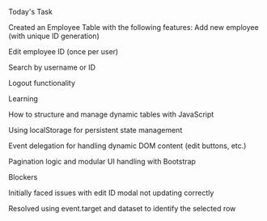 Today's Task

Created an Employee Table with the following features:
Add new employee (with unique ID generation)

Edit employee ID (once per user)

Search by username or ID

Logout functionality


Learning

How to structure and manage dynamic tables with JavaScript

Using localStorage for persistent state management

Event delegation for handling dynamic DOM content (edit buttons, etc.)

Pagination logic and modular UI handling with Bootstrap


Blockers

Initially faced issues with edit ID modal not updating correctly

Resolved using event.target and dataset to identify the selected row

